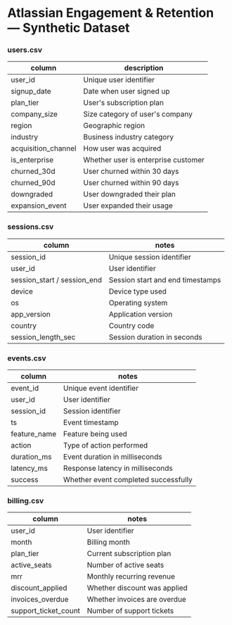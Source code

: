 # Atlassian Engagement & Retention — Synthetic Dataset

### users.csv
| column | description |
|---|---|
| user_id | Unique user identifier |
| signup_date | Date when user signed up |
| plan_tier | User's subscription plan |
| company_size | Size category of user's company |
| region | Geographic region |
| industry | Business industry category |
| acquisition_channel | How user was acquired |
| is_enterprise | Whether user is enterprise customer |
| churned_30d | User churned within 30 days |
| churned_90d | User churned within 90 days |
| downgraded | User downgraded their plan |
| expansion_event | User expanded their usage |

### sessions.csv
| column | notes |
|---|---|
| session_id | Unique session identifier |
| user_id | User identifier |
| session_start / session_end | Session start and end timestamps |
| device | Device type used |
| os | Operating system |
| app_version | Application version |
| country | Country code |
| session_length_sec | Session duration in seconds |

### events.csv
| column | notes |
|---|---|
| event_id | Unique event identifier |
| user_id | User identifier |
| session_id | Session identifier |
| ts | Event timestamp |
| feature_name | Feature being used |
| action | Type of action performed |
| duration_ms | Event duration in milliseconds |
| latency_ms | Response latency in milliseconds |
| success | Whether event completed successfully |

### billing.csv
| column | notes |
|---|---|
| user_id | User identifier |
| month | Billing month |
| plan_tier | Current subscription plan |
| active_seats | Number of active seats |
| mrr | Monthly recurring revenue |
| discount_applied | Whether discount was applied |
| invoices_overdue | Whether invoices are overdue |
| support_ticket_count | Number of support tickets |
